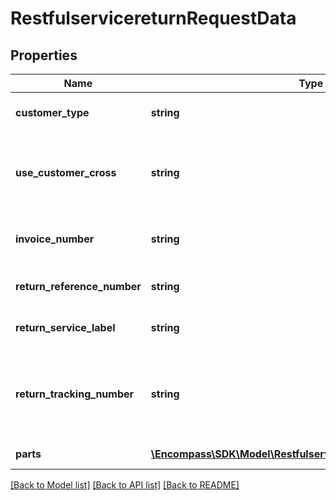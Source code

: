 # RestfulservicereturnRequestData

## Properties
Name | Type | Description | Notes
------------ | ------------- | ------------- | -------------
**customer_type** | **string** | customer type (not used for all accounts) | [optional] 
**use_customer_cross** | **string** | map your customer number to ours (not available for all accounts) (y/n) | [optional] 
**invoice_number** | **string** | &#x60;invoiceNumber&#x60; from &#x60;orderStatus&#x60; service | 
**return_reference_number** | **string** | your reference number for the return | [optional] 
**return_service_label** | **string** | request UPS return service label (y/n) | [optional] 
**return_tracking_number** | **string** | customer provided return tracking #, this is only used if not requesting a return service label | [optional] 
**parts** | [**\Encompass\SDK\Model\RestfulservicereturnRequestDataParts[]**](RestfulservicereturnRequestDataParts.md) | array of parts to return | 

[[Back to Model list]](../../README.md#documentation-for-models) [[Back to API list]](../../README.md#documentation-for-api-endpoints) [[Back to README]](../../README.md)


